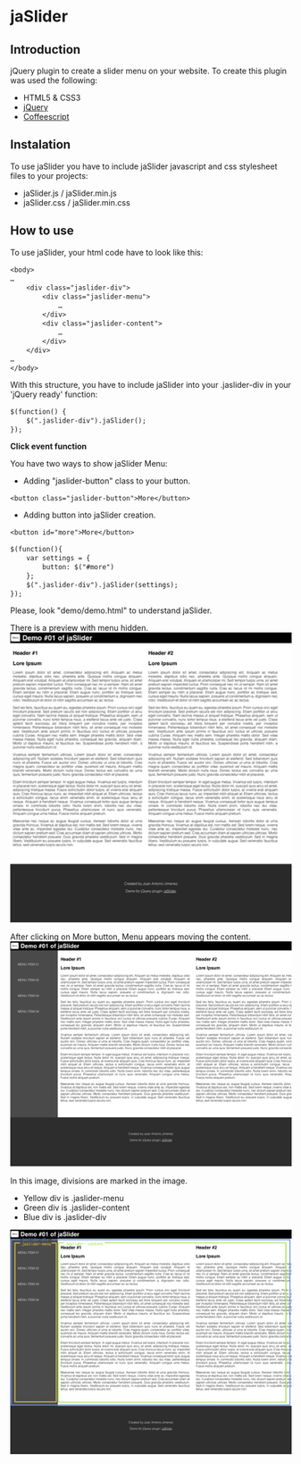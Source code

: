 jaSlider
========


## Introduction

jQuery plugin to create a slider menu on your website. To create this plugin was used the following: 

* HTML5 & CSS3
* [jQuery](http://jquery.com/)
* [Coffeescript](http://coffeescript.org/)

## Instalation

To use jaSlider you have to include jaSlider javascript and css stylesheet files to your projects:

* jaSlider.js / jaSlider.min.js
* jaSlider.css / jaSlider.min.css

## How to use

To use jaSlider, your html code have to look like this:

```
<body>
…
	<div class="jaslider-div">
		<div class="jaslider-menu">
			…
		</div>
		<div class="jaslider-content">
			…
		</div>
	</div>
…
</body>
```
With this structure, you have to include jaSlider into your .jaslider-div in your 'jQuery ready' function:

```
$(function() {
	$(".jaslider-div").jaSlider();
});
```


__Click event function__

You have two ways to show jaSlider Menu:

* Adding "jaslider-button" class to your button. 

```
<button class="jaslider-button">More</button>
```


* Adding button into jaSlider creation.

```
<button id="more">More</button>
```
```
$(function(){
	var settings = {
		button: $("#more")
	};
	$(".jaslider-div").jaSlider(settings);
});
```

Please, look "demo/demo.html" to understand jaSlider.

There is a preview with menu hidden.
![jaSlider demo image 01](./docs/demo01.png)

After clicking on More button, Menu appears moving the content.
![jaSlider demo image 02](./docs/demo02.png)

In this image, divisions are marked in the image.

* Yellow div is .jaslider-menu
* Green div is .jaslider-content
* Blue div is .jaslider-div



![jaSlider demo image 03](./docs/demo03.png)

